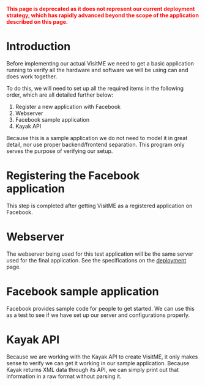 **<font color='red'>This page is deprecated as it does not represent our current deployment strategy, which has rapidly advanced beyond the scope of the application described on this page.</font>**

# Introduction #
Before implementing our actual VisitME we need to get a basic application running to verify all the hardware and software we will be using can and does work together.

To do this, we will need to set up all the required items in the following order, which are all detailed further below:

  1. Register a new application with Facebook
  1. Webserver
  1. Facebook sample application
  1. Kayak API

Because this is a sample application we do not need to model it in great detail, nor use proper backend/frontend separation. This program only serves the purpose of verifying our setup.

# Registering the Facebook application #
This step is completed after getting VisitME as a registered application on Facebook.

# Webserver #
The webserver being used for this test application will be the same server used for the final application. See the specifications on the [deployment](Deployment.md) page.

# Facebook sample application #
Facebook provides sample code for people to get started. We can use this as a test to see if we have set up our server and configurations properly.

# Kayak API #
Because we are working with the Kayak API to create VisitME, it only makes sense to verify we can get it working in our sample application. Because Kayak returns XML data through its API, we can simply print out that information in a raw format without parsing it.